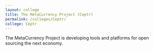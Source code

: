 ```yaml
---
layout: college
title: The MetaCurrency Project (Ceptr)
permalink: /colleges/Ceptr/
college: Ceptr
---
```

The MetaCurrency Project is developing tools and platforms for open sourcing the next economy.
